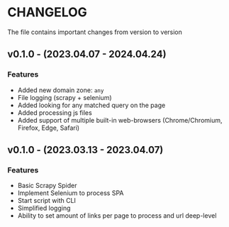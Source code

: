 # CHANGELOG

The file contains important changes from version to version


## v0.1.0 - (2023.04.07 - 2024.04.24)

### Features

* Added new domain zone: `any`
* File logging (scrapy + selenium)
* Added looking for any matched query on the page
* Added processing js files
* Added support of multiple built-in web-browsers (Chrome/Chromium, Firefox, Edge, Safari)

## v0.1.0 - (2023.03.13 - 2023.04.07)

### Features

* Basic Scrapy Spider
* Implement Selenium to process SPA
* Start script with CLI
* Simplified logging
* Ability to set amount of links per page to process and url deep-level